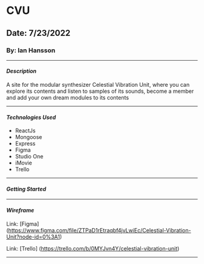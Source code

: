 # CVU

## Date: 7/23/2022

### By: Ian Hansson

---

#### **_Description_**

A site for the modular synthesizer Celestial Vibration Unit, where you can explore its contents and listen to samples of its sounds, become a member and add your own dream modules to its contents

---

#### **_Technologies Used_**

- ReactJs
- Mongoose
- Express
- Figma
- Studio One 
- iMovie
- Trello
---

#### **_Getting Started_**

---

#### **_Wireframe_**

Link: [Figma] (https://www.figma.com/file/ZTPaD1rEtraqbf4jvLwiEc/Celestial-Vibration-Unit?node-id=0%3A1)

Link: [Trello] (https://trello.com/b/0MYJvn4Y/celestial-vibration-unit)

---

